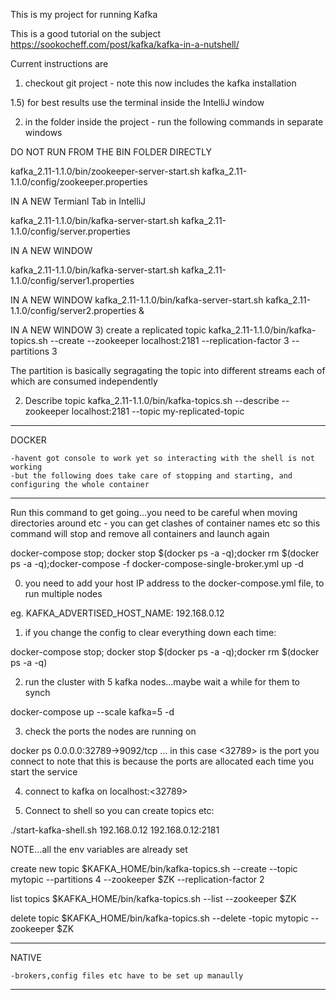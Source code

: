 This is my project for running Kafka

This is a good tutorial on the subject
https://sookocheff.com/post/kafka/kafka-in-a-nutshell/

Current instructions are

1) checkout git project - note this now includes the kafka installation

1.5) for best results use the terminal inside the IntelliJ window

2) in the folder inside the project - run the following commands in separate windows

DO NOT RUN FROM THE BIN FOLDER DIRECTLY

kafka_2.11-1.1.0/bin/zookeeper-server-start.sh kafka_2.11-1.1.0/config/zookeeper.properties



IN A NEW Termianl Tab in IntelliJ

kafka_2.11-1.1.0/bin/kafka-server-start.sh kafka_2.11-1.1.0/config/server.properties

IN A NEW WINDOW

kafka_2.11-1.1.0/bin/kafka-server-start.sh kafka_2.11-1.1.0/config/server1.properties

IN A NEW WINDOW
kafka_2.11-1.1.0/bin/kafka-server-start.sh kafka_2.11-1.1.0/config/server2.properties &

IN A NEW WINDOW
3) create a replicated topic
kafka_2.11-1.1.0/bin/kafka-topics.sh --create --zookeeper localhost:2181 --replication-factor 3 --partitions 3

The partition is basically segragating the topic into different streams each of which are consumed independently


2) Describe topic kafka_2.11-1.1.0/bin/kafka-topics.sh --describe --zookeeper localhost:2181 --topic my-replicated-topic


____________________________________________________

DOCKER

    -havent got console to work yet so interacting with the shell is not working
    -but the following does take care of stopping and starting, and configuring the whole container
______________________________________________________

Run this command to get going...you need to be careful when moving directories
around etc - you can get clashes of container names etc so this command will
stop and remove all containers and launch again

docker-compose stop; docker stop $(docker ps -a -q);docker rm $(docker ps -a -q);docker-compose -f docker-compose-single-broker.yml up -d

0. you need to add your host IP address to the docker-compose.yml file, to run multiple nodes

eg.
  KAFKA_ADVERTISED_HOST_NAME: 192.168.0.12

1. if you change the config to clear everything down each time:

docker-compose stop; docker stop $(docker ps -a -q);docker rm $(docker ps -a -q)

2. run the cluster with 5 kafka nodes...maybe wait a while for them to synch

docker-compose up --scale kafka=5 -d

3. check the ports the nodes are running on

docker ps
    0.0.0.0:32789->9092/tcp  ... in this case <32789> is the port you connect to
    note that this is because the ports are allocated each time you start the service

4. connect to kafka on localhost:<32789>


5. Connect to shell so you can create topics etc:
        <hostip> <zk ip:zk port>

./start-kafka-shell.sh 192.168.0.12 192.168.0.12:2181

NOTE...all the env variables are already set

create new topic
$KAFKA_HOME/bin/kafka-topics.sh --create --topic mytopic --partitions 4 --zookeeper $ZK --replication-factor 2

list topics
$KAFKA_HOME/bin/kafka-topics.sh --list --zookeeper $ZK

delete topic
$KAFKA_HOME/bin/kafka-topics.sh --delete -topic mytopic --zookeeper $ZK
____________________________________________________

NATIVE

    -brokers,config files etc have to be set up manaully
______________________________________________________
